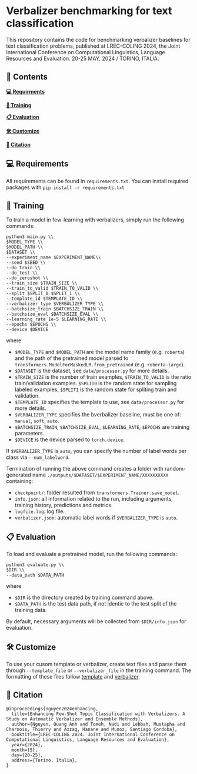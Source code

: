 # Verbalizer benchmarking for text classification
This repository contains the code for benchmarking verbalizer baselines for text classification problems, published at LREC-COLING 2024, the Joint International Conference on Computational Linguistics, Language Resources and Evaluation. 20-25 MAY, 2024 / TORINO, ITALIA.

## :bookmark_tabs: Contents

**[💻 Requirments](##-Requirments)**

**[🚆 Training](##-Training)**

**[📋 Evaluation](##-Evaluation)**

**[🛠️ Customize](##-Customize)**

**[🔖 Citation](##-Citation)**




## 💻 Requirements
All requirements can be found in ```requirements.txt```. You can install required packages with ```pip install -r requirements.txt```

## 🚆 Training
To train a model in few-learning with verbalizers, simply run the following commands:

```shellscript
python3 main.py \\
$MODEL_TYPE \\
$MODEL_PATH \\
$DATASET \\
--experiment_name $EXPERIMENT_NAME\\
--seed $SEED \\
--do_train \\
--do_test \\
--do_zeroshot \\
--train_size $TRAIN_SIZE \\
--train_to_valid $TRAIN_TO_VALID \\
--split $SPLIT_0 $SPLIT_1 \\
--template_id $TEMPLATE_ID \\
--verbalizer_type $VERBALIZER_TYPE \\
--batchsize_train $BATCHSIZE_TRAIN \\
--batchsize_eval $BATCHSIZE_EVAL \\
--learning_rate 1e-5 $LEARNING_RATE \\
--epochs $EPOCHS \\
--device $DEVICE
```
where
* `$MODEL_TYPE` and `$MODEL_PATH` are the model name family (e.g. `roberta`) and the path of the pretrained model parsed to `transformers.ModelForMaskedLM.from_pretrained` (e.g. `roberta-large`).
* `$DATASET` is the dataset, see `data/processor.py` for more details.
* `$TRAIN_SIZE` is the number of train examples, `$TRAIN_TO_VALID` is the ratio train/validation examples. `$SPLIT0` is the random state for sampling labeled examples, `$SPLIT1` is the random state for spliting train and validation.
* `$TEMPLATE_ID` specifies the template to use, see `data/processor.py` for more details.
* `$VERBALIZER_TYPE` specifies the bverbalizer baseline, must be one of: `manual`, `soft`, `auto`.
* `$BATCHSIZE_TRAIN`, `$BATCHSIZE_EVAL`, `$LEARNING_RATE`, `$EPOCHS` are training parameters.
* `$DEVICE` is the device parsed to `torch.device`.

If `$VERBALIZER_TYPE` is `auto`, you can specify the number of label words per class via `--num_labelword`.

Termination of running the above command creates a folder with random-generated name `./outputs/$DATASET/$EXPERIMENT_NAME/XXXXXXXXXX` containing: 
* `checkpoint/`: folder resulted from `transformers.Trainer.save_model`.
* `info.json`: all information related to the run, including arguments, training history, predictions and metrics.
* `logfile.log`: log file.
* `verbalizer.json`: automatic label words if `$VERBALIZER_TYPE` is `auto`.

## 📋 Evaluation
To load and evaluate a pretrained model, run the following commands:

```
python3 evaluate.py \\
$DIR \\
--data_path $DATA_PATH
```
where
* `$DIR` is the directory created by training command above.
* `$DATA_PATH` is the test data path, if not identic to the test split of the training data.

By default, necessary arguments will be collected from `$DIR/info.json` for evaluation.

## 🛠️ Customize
To use your cusom template or verbalizer, create text files and parse them through `--template_file` or `--verbalizer_file` in the training command. The formatting of these files follow [template](https://thunlp.github.io/OpenPrompt/notes/template.html) and [verbalizer](https://thunlp.github.io/OpenPrompt/notes/verbalizer.html).

## 🔖 Citation

```
@inproceedings{nguyen2024enhancing,
  title={Enhancing Few-Shot Topic Classification with Verbalizers. A Study on Automatic Verbalizer and Ensemble Methods},
  author={Nguyen, Quang Anh and Tomeh, Nadi and Lebbah, Mustapha and Charnois, Thierry and Azzag, Hanane and Munoz, Santiago Cordoba},
  booktitle={LREC-COLING 2024. Joint International Conference on Computational Linguistics, Language Resources and Evaluation},
  year={2024},
  month={5},
  day={20-25},
  address={Torino, Italia},
}
```
